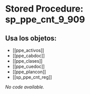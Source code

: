 # Stored Procedure: sp_ppe_cnt_9_909

## Usa los objetos:
- [[ppe_activos]]
- [[ppe_cabdoc]]
- [[ppe_clases]]
- [[ppe_cuedoc]]
- [[ppe_plancon]]
- [[sp_ppe_cnt_reg]]

*No code available.*
